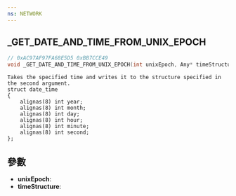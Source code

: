 ```yaml
---
ns: NETWORK
---
```

## _GET_DATE_AND_TIME_FROM_UNIX_EPOCH

```c
// 0xAC97AF97FA68E5D5 0xBB7CCE49
void _GET_DATE_AND_TIME_FROM_UNIX_EPOCH(int unixEpoch, Any* timeStructure);
```

```
Takes the specified time and writes it to the structure specified in the second argument.  
struct date_time  
{  
    alignas(8) int year;  
    alignas(8) int month;  
    alignas(8) int day;  
    alignas(8) int hour;  
    alignas(8) int minute;  
    alignas(8) int second;  
};  
```

## 參數
* **unixEpoch**: 
* **timeStructure**: 


